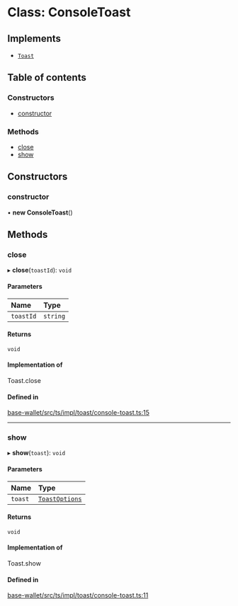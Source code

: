 # Class: ConsoleToast

## Implements

- [`Toast`](../interfaces/Toast.md)

## Table of contents

### Constructors

- [constructor](ConsoleToast.md#constructor)

### Methods

- [close](ConsoleToast.md#close)
- [show](ConsoleToast.md#show)

## Constructors

### constructor

• **new ConsoleToast**()

## Methods

### close

▸ **close**(`toastId`): `void`

#### Parameters

| Name | Type |
| :------ | :------ |
| `toastId` | `string` |

#### Returns

`void`

#### Implementation of

Toast.close

#### Defined in

[base-wallet/src/ts/impl/toast/console-toast.ts:15](https://gitlab.com/i3-market/code/wp3/t3.2/i3m-wallet-monorepo/-/blob/2f254d6/packages/base-wallet/src/ts/impl/toast/console-toast.ts#L15)

___

### show

▸ **show**(`toast`): `void`

#### Parameters

| Name | Type |
| :------ | :------ |
| `toast` | [`ToastOptions`](../interfaces/ToastOptions.md) |

#### Returns

`void`

#### Implementation of

Toast.show

#### Defined in

[base-wallet/src/ts/impl/toast/console-toast.ts:11](https://gitlab.com/i3-market/code/wp3/t3.2/i3m-wallet-monorepo/-/blob/2f254d6/packages/base-wallet/src/ts/impl/toast/console-toast.ts#L11)
